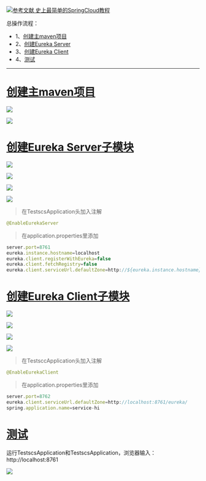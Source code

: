 [![](https://img.shields.io/badge/参考文献-史上最简单的SpringCloud教程-yellow.svg "参考文献 史上最简单的SpringCloud教程")](https://blog.csdn.net/forezp/column/info/15197/3)

总操作流程：
- 1、[创建主maven项目](#SpringCloud-01)
- 2、[创建Eureka Server](#SpringCloud-02)
- 3、[创建Eureka Client](#SpringCloud-03)
- 4、[测试](#SpringCloud-04)

***
# <a name="SpringCloud-01" href="#" >创建主maven项目</a>

![](image/1-1.png)

![](image/1-2.png)

# <a name="SpringCloud-01" href="#" >创建Eureka Server子模块</a>

![](image/1-3.png)

![](image/1-4.png)

![](image/1-5.png)

![](image/1-6.png)

> 在TestscsApplication头加入注解
```java
@EnableEurekaServer
```

> 在application.properties里添加

```js
server.port=8761
eureka.instance.hostname=localhost
eureka.client.registerWithEureka=false
eureka.client.fetchRegistry=false
eureka.client.serviceUrl.defaultZone=http://${eureka.instance.hostname}:${server.port}/eureka/


```

# <a name="SpringCloud-03" href="#" >创建Eureka Client子模块</a>

![](image/1-3.png)

![](image/1-4.png)

![](image/1-7.png)

![](image/1-6.png)

> 在TestsccApplication头加入注解
```java
@EnableEurekaClient
```

> 在application.properties里添加

```js
server.port=8762
eureka.client.serviceUrl.defaultZone=http://localhost:8761/eureka/
spring.application.name=service-hi

```

# <a name="SpringCloud-04" href="#" >测试</a>

运行TestscsApplication和TestscsApplication，浏览器输入：http://localhost:8761

![](image/1-8.png)